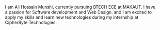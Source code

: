 I am Ali Hossain Munshi, currently pursuing BTECH ECE at MAKAUT. 
I have a passion for Software development and Web Design.
and I am excited to apply my skills and learn new technologies during my internship at CipherByte Technologies.
